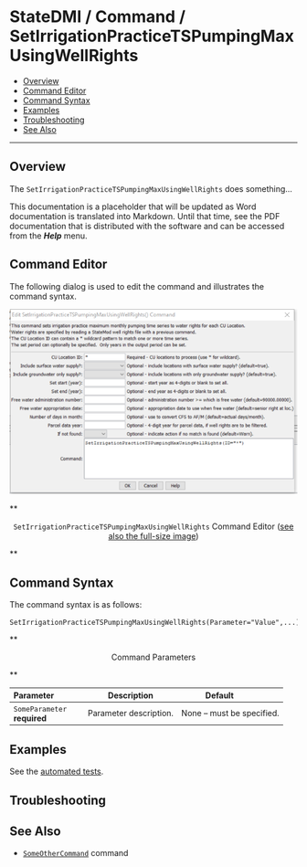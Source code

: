 # StateDMI / Command / SetIrrigationPracticeTSPumpingMaxUsingWellRights #

* [Overview](#overview)
* [Command Editor](#command-editor)
* [Command Syntax](#command-syntax)
* [Examples](#examples)
* [Troubleshooting](#troubleshooting)
* [See Also](#see-also)

-------------------------

## Overview ##

The `SetIrrigationPracticeTSPumpingMaxUsingWellRights` does something...

This documentation is a placeholder that will be updated as Word documentation is translated into Markdown.
Until that time, see the PDF documentation that is distributed with the software and can be accessed
from the ***Help*** menu.

## Command Editor ##

The following dialog is used to edit the command and illustrates the command syntax.

![SetIrrigationPracticeTSPumpingMaxUsingWellRights](SetIrrigationPracticeTSPumpingMaxUsingWellRights.png)

**<p style="text-align: center;">
`SetIrrigationPracticeTSPumpingMaxUsingWellRights` Command Editor (<a href="../SetIrrigationPracticeTSPumpingMaxUsingWellRights.png">see also the full-size image</a>)
</p>**

## Command Syntax ##

The command syntax is as follows:

```text
SetIrrigationPracticeTSPumpingMaxUsingWellRights(Parameter="Value",...)
```
**<p style="text-align: center;">
Command Parameters
</p>**

| **Parameter**&nbsp;&nbsp;&nbsp;&nbsp;&nbsp;&nbsp;&nbsp;&nbsp;&nbsp;&nbsp;&nbsp;&nbsp; | **Description** | **Default**&nbsp;&nbsp;&nbsp;&nbsp;&nbsp;&nbsp;&nbsp;&nbsp;&nbsp;&nbsp; |
| --------------|-----------------|----------------- |
|`SomeParameter`<br>**required**|Parameter description.|None – must be specified.|

## Examples ##

See the [automated tests](https://github.com/OpenWaterFoundation/cdss-app-statedmi-main/tree/master/test/regression/commands/SetIrrigationPracticeTSPumpingMaxUsingWellRights).

## Troubleshooting ##

## See Also ##

* [`SomeOtherCommand`](../SomeOtherCommand/SomeOtherCommand) command
